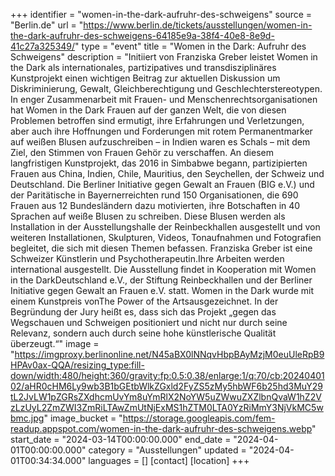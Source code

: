 +++
identifier = "women-in-the-dark-aufruhr-des-schweigens"
source = "Berlin.de"
url = "https://www.berlin.de/tickets/ausstellungen/women-in-the-dark-aufruhr-des-schweigens-64185e9a-38f4-40e8-8e9d-41c27a325349/"
type = "event"
title = "Women in the Dark: Aufruhr des Schweigens"
description = "Initiiert von Franziska Greber leistet Women in the Dark als internationales, partizipatives und transdisziplinäres Kunstprojekt einen wichtigen Beitrag zur aktuellen Diskussion um Diskriminierung, Gewalt, Gleichberechtigung und Geschlechterstereotypen.
In enger Zusammenarbeit mit Frauen- und Menschenrechtsorganisationen hat Women in the Dark Frauen auf der ganzen Welt, die von diesen Problemen betroffen sind ermutigt, ihre Erfahrungen und Verletzungen, aber auch ihre Hoffnungen und Forderungen mit rotem Permanentmarker auf weißen Blusen aufzuschreiben – in Indien waren es Schals – mit dem Ziel, den Stimmen von Frauen Gehör zu verschaffen. An diesem langfristigen Kunstprojekt, das 2016 in Simbabwe begann, partizipierten Frauen aus China, Indien, Chile, Mauritius, den Seychellen, der Schweiz und Deutschland.
Die Berliner Initiative gegen Gewalt an Frauen (BIG e.V.) und der Paritätische in Bayernerreichten rund 150 Organisationen, die 690 Frauen aus 12 Bundesländern dazu motivierten, ihre Botschaften in 40 Sprachen auf weiße Blusen zu schreiben.
Diese Blusen werden als Installation in der Ausstellungshalle der Reinbeckhallen ausgestellt und von weiteren Installationen, Skulpturen, Videos, Tonaufnahmen und Fotografien begleitet, die sich mit diesen Themen befassen.
Franziska Greber ist eine Schweizer Künstlerin und Psychotherapeutin.Ihre Arbeiten werden international ausgestellt.
Die Ausstellung findet in Kooperation mit Women in the DarkDeutschland e.V., der Stiftung Reinbeckhallen und der Berliner Initiative gegen Gewalt an Frauen e.V. statt.
Women in the Dark wurde mit einem Kunstpreis vonThe Power of the Artsausgezeichnet. In der Begründung der Jury heißt es, dass sich das Projekt „gegen das Wegschauen und Schweigen positioniert und nicht nur durch seine Relevanz, sondern auch durch seine hohe künstlerische Qualität überzeugt.“"
image = "https://imgproxy.berlinonline.net/N45aBX0lNNqvHbpBAyMzjM0euUleRpB9HPAv0ax-QQA/resizing_type:fill-down/width:480/height:360/gravity:fp:0.5:0.38/enlarge:1/q:70/cb:2024040102/aHR0cHM6Ly9wb3B1bGEtbWlkZGxld2FyZS5zMy5hbWF6b25hd3MuY29tL2JvLW1pZGRsZXdhcmUvYm8uYmRlX2NoYW5uZWwuZXZlbnQvaW1hZ2VzLzUyL2ZmZWI3ZmRiLTAwZmUtNjExMS1hZTM0LTA0YzRiMmY3NjVkMC5wbmc.jpg"
image_bucket = "https://storage.googleapis.com/fem-readup.appspot.com/women-in-the-dark-aufruhr-des-schweigens.webp"
start_date = "2024-03-14T00:00:00.000"
end_date = "2024-04-01T00:00:00.000"
category = "Ausstellungen"
updated = "2024-04-01T00:34:34.000"
languages = []
[contact]
[location]
+++